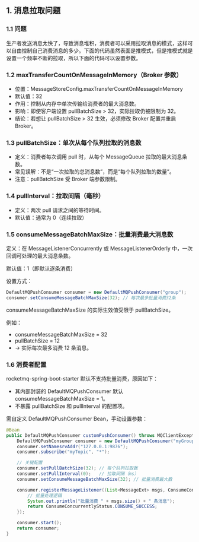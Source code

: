 ## **1. 消息拉取问题**
### **1.1 问题**
生产者发送消息太快了，导致消息堆积，消费者可以采用拉取消息的模式，这样可以自由控制自己消费消息的多少。下面的代码虽然表面是推模式，但是推模式就是设置一个频率不断的拉取，所以下面的代码可以设置参数。

### **1.2 maxTransferCountOnMessageInMemory（Broker 参数）**
+ 位置：MessageStoreConfig.maxTransferCountOnMessageInMemory
+ 默认值：32
+ 作用：控制从内存中单次传输给消费者的最大消息数。
+ 影响：即使客户端设置 pullBatchSize > 32，实际拉取仍被限制为 32。
+ 结论：若想让 pullBatchSize > 32 生效，必须修改 Broker 配置并重启 Broker。

### **1.3 pullBatchSize：单次从每个队列拉取的消息数**
+ 定义：消费者每次调用 pull 时，从每个 MessageQueue 拉取的最大消息条数。
+ 常见误解：不是“一次拉取的总消息数”，而是“每个队列拉取的数量”。
+ 注意：pullBatchSize 受 Broker 端参数限制。

### **1.4 pullInterval：拉取间隔（毫秒）**
+ 定义：两次 pull 请求之间的等待时间。
+ 默认值：通常为 0（连续拉取）

### **1.5 consumeMessageBatchMaxSize：批量消费最大消息数**
定义：在 MessageListenerConcurrently 或 MessageListenerOrderly 中，一次回调可处理的最大消息条数。

默认值：1（即默认逐条消费）

设置方式：

```java
DefaultMQPushConsumer consumer = new DefaultMQPushConsumer("group");
consumer.setConsumeMessageBatchMaxSize(32); // 每次最多批量消费32条
```

consumeMessageBatchMaxSize 的实际生效值受限于 pullBatchSize。

例如：

+ consumeMessageBatchMaxSize = 32
+ pullBatchSize = 12
+ → 实际每次最多消费 12 条消息。

### **1.6 消费者配置**
rocketmq-spring-boot-starter 默认不支持批量消费，原因如下：

+ 其内部封装的 DefaultMQPushConsumer 默认 consumeMessageBatchMaxSize = 1。
+ 不暴露 pullBatchSize 和 pullInterval 的配置项。

需自定义 DefaultMQPushConsumer Bean，手动设置参数：

```java
@Bean
public DefaultMQPushConsumer customPushConsumer() throws MQClientException {
    DefaultMQPushConsumer consumer = new DefaultMQPushConsumer("myGroup");
    consumer.setNamesrvAddr("127.0.0.1:9876");
    consumer.subscribe("myTopic", "*");

    // 关键配置
    consumer.setPullBatchSize(32); // 每个队列拉取数
    consumer.setPullInterval(0);   // 拉取间隔（ms）
    consumer.setConsumeMessageBatchMaxSize(32); // 批量消费最大数

    consumer.registerMessageListener((List<MessageExt> msgs, ConsumeConcurrentlyContext context) -> {
        // 批量处理逻辑
        System.out.println("批量消费 " + msgs.size() + " 条消息");
        return ConsumeConcurrentlyStatus.CONSUME_SUCCESS;
    });

    consumer.start();
    return consumer;
}
```

